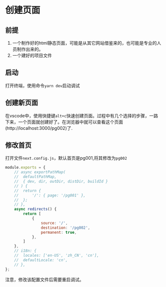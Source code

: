 # 创建页面

## 前提

1. 一个制作好的html静态页面，可能是从其它网站借鉴来的，也可能是专业的人员制作出来的。
1. 一个建好的项目文件

## 启动

打开终端，使用命令`yarn dev`启动调试

## 创建新页面

在vscode中，使用快捷键`alt+c`快速创建页面。过程中有几个选择的步骤，一路下来，一个页面就创建好了。在浏览器中就可以查看这个页面(http://localhost:3000/pg002)了.

## 修改首页

打开文件`next.config.js`，默认首页是pg001,将其修改为`pg002`

```js
module.exports = {
	// async exportPathMap(
	// 	defaultPathMap,
	// 	{ dev, dir, outDir, distDir, buildId }
	// ) {
	// 	return {
	// 		'/': { page: '/pg001' },
	// 	};
	// },
	async redirects() {
		return [
			{
				source: '/',
				destination: '/pg002',
				permanent: true,
			},
		]
	},
	// i18n: {
	// 	locales: ['en-US', 'zh_CN', 'cn'],
	// 	defaultLocale: 'cn',
	// },
};

```

注意，修改该配置文件后需要重启调试。
